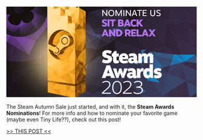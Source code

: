 ![](media/news/SteamAwards2023.png)

The Steam Autumn Sale just started, and with it, the **Steam Awards Nominations**! For more info and how to nominate your favorite game (maybe even Tiny Life??), check out this post!

[>> THIS POST <<](https://store.steampowered.com/news/app/1651490/view/6940671479657332380)
